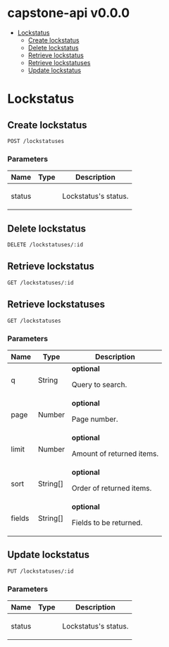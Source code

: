 # capstone-api v0.0.0



- [Lockstatus](#lockstatus)
	- [Create lockstatus](#create-lockstatus)
	- [Delete lockstatus](#delete-lockstatus)
	- [Retrieve lockstatus](#retrieve-lockstatus)
	- [Retrieve lockstatuses](#retrieve-lockstatuses)
	- [Update lockstatus](#update-lockstatus)
	


# Lockstatus

## Create lockstatus



	POST /lockstatuses


### Parameters

| Name    | Type      | Description                          |
|---------|-----------|--------------------------------------|
| status			| 			|  <p>Lockstatus's status.</p>							|

## Delete lockstatus



	DELETE /lockstatuses/:id


## Retrieve lockstatus



	GET /lockstatuses/:id


## Retrieve lockstatuses



	GET /lockstatuses


### Parameters

| Name    | Type      | Description                          |
|---------|-----------|--------------------------------------|
| q			| String			| **optional** <p>Query to search.</p>							|
| page			| Number			| **optional** <p>Page number.</p>							|
| limit			| Number			| **optional** <p>Amount of returned items.</p>							|
| sort			| String[]			| **optional** <p>Order of returned items.</p>							|
| fields			| String[]			| **optional** <p>Fields to be returned.</p>							|

## Update lockstatus



	PUT /lockstatuses/:id


### Parameters

| Name    | Type      | Description                          |
|---------|-----------|--------------------------------------|
| status			| 			|  <p>Lockstatus's status.</p>							|


